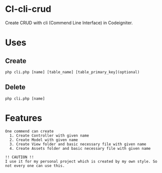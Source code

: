 # CI-cli-crud
Create CRUD with cli (Commend Line Interface) in Codeigniter.
# Uses
## Create
``` php cli.php [name] [table_name] [table_primary_key](optional) ```
## Delete
``` php cli.php [name] ```
# Features
```
One commend can create
  1. Create Controller with given name
  2. Create Model with given name
  3. Create View folder and basic necessary file with given name
  4. Create Assets folder and basic necessary file with given name
  
!! CAUTION !!
I use it for my personal project which is created by my own style. So not every one can use this.
```
